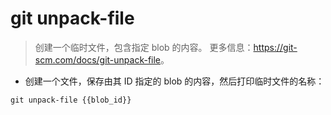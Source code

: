 # git unpack-file

> 创建一个临时文件，包含指定 blob 的内容。
> 更多信息：<https://git-scm.com/docs/git-unpack-file>。

- 创建一个文件，保存由其 ID 指定的 blob 的内容，然后打印临时文件的名称：

`git unpack-file {{blob_id}}`
